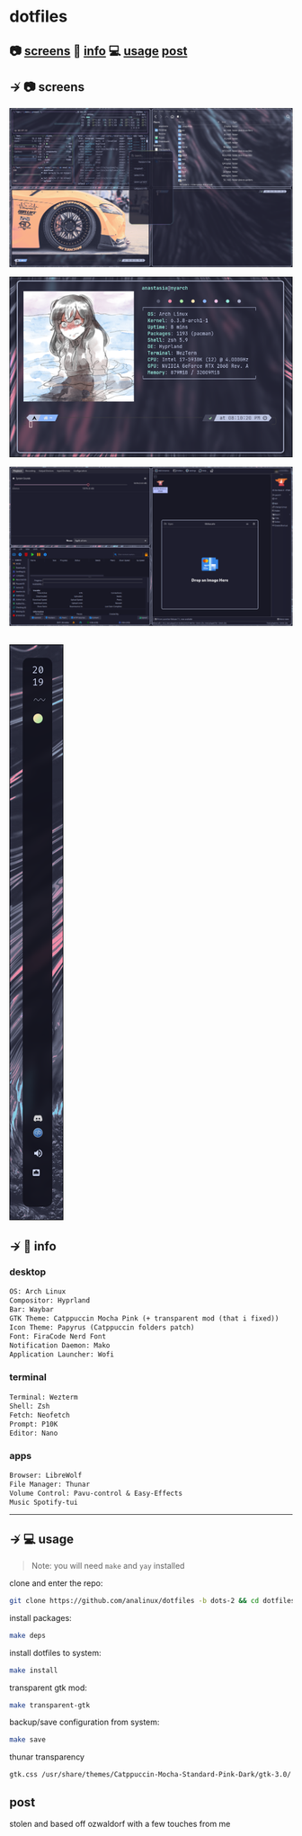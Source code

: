 # dotfiles

📷 [screens](#--screens)
📝 [info](#--info)
💻 [usage](#--usage) 
[post](#--post)
---

## ↛ 📷 screens

![image](https://github.com/analinux/dotfiles/blob/dots-2/screenshots/image.png?raw=true)

![image](https://github.com/analinux/dotfiles/blob/dots-2/screenshots/image2.png?raw=true)

![image](https://github.com/analinux/dotfiles/blob/dots-2/screenshots/image3.png?raw=true)

![image](https://github.com/analinux/dotfiles/blob/dots-2/screenshots/image4.png)
---

## ↛ 📝 info

### desktop

```
OS: Arch Linux
Compositor: Hyprland
Bar: Waybar
GTK Theme: Catppuccin Mocha Pink (+ transparent mod (that i fixed))
Icon Theme: Papyrus (Catppuccin folders patch)
Font: FiraCode Nerd Font
Notification Daemon: Mako
Application Launcher: Wofi
```

### terminal

```
Terminal: Wezterm
Shell: Zsh 
Fetch: Neofetch
Prompt: P10K
Editor: Nano 
```

### apps

```
Browser: LibreWolf
File Manager: Thunar
Volume Control: Pavu-control & Easy-Effects
Music Spotify-tui
```

---

## ↛ 💻 usage

> Note: you will need `make` and `yay` installed

clone and enter the repo:

```sh
git clone https://github.com/analinux/dotfiles -b dots-2 && cd dotfiles
```

install packages:
```sh
make deps
```

install dotfiles to system:

```sh
make install
```

transparent gtk mod:

```sh 
make transparent-gtk
```

backup/save configuration from system:

```sh
make save
```

thunar transparency
```mv 
gtk.css /usr/share/themes/Catppuccin-Mocha-Standard-Pink-Dark/gtk-3.0/
```

## post

stolen and based off ozwaldorf with a few touches from me
